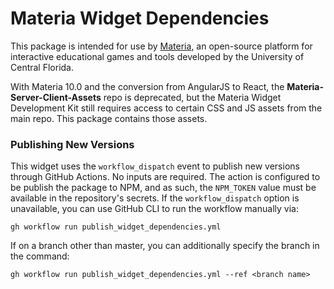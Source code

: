 # Materia Widget Dependencies

This package is intended for use by [Materia](https://github.com/ucfopen/Materia), an open-source platform for interactive educational games and tools developed by the University of Central Florida.

With Materia 10.0 and the conversion from AngularJS to React, the **Materia-Server-Client-Assets** repo is deprecated, but the Materia Widget Development Kit still requires access to certain CSS and JS assets from the main repo. This package contains those assets.

### Publishing New Versions

This widget uses the `workflow_dispatch` event to publish new versions through GitHub Actions. No inputs are required. The action is configured to be publish the package to NPM, and as such, the `NPM_TOKEN` value must be available in the repository's secrets. If the `workflow_dispatch` option is unavailable, you can use GitHub CLI to run the workflow manually via:

```
gh workflow run publish_widget_dependencies.yml
```

If on a branch other than master, you can additionally specify the branch in the command:

```
gh workflow run publish_widget_dependencies.yml --ref <branch name>
```
